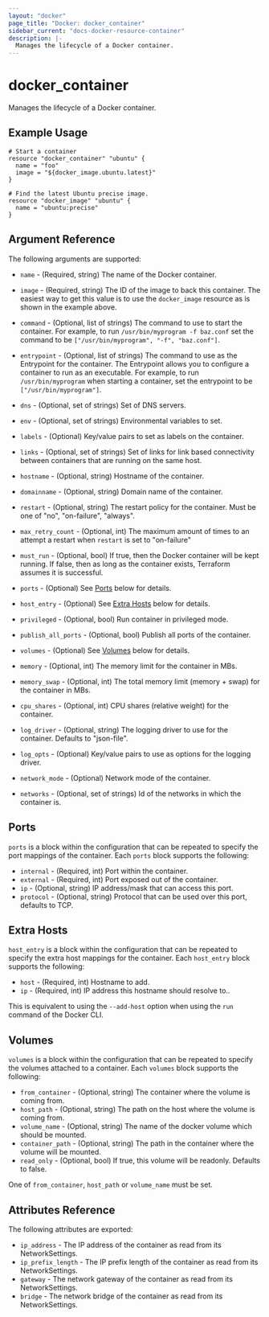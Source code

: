```yaml
---
layout: "docker"
page_title: "Docker: docker_container"
sidebar_current: "docs-docker-resource-container"
description: |-
  Manages the lifecycle of a Docker container.
---
```


# docker\_container

Manages the lifecycle of a Docker container.

## Example Usage

```
# Start a container
resource "docker_container" "ubuntu" {
  name = "foo"
  image = "${docker_image.ubuntu.latest}"
}

# Find the latest Ubuntu precise image.
resource "docker_image" "ubuntu" {
  name = "ubuntu:precise"
}
```

## Argument Reference

The following arguments are supported:

* `name` - (Required, string) The name of the Docker container.
* `image` - (Required, string) The ID of the image to back this container.
  The easiest way to get this value is to use the `docker_image` resource
  as is shown in the example above.

* `command` - (Optional, list of strings) The command to use to start the
    container. For example, to run `/usr/bin/myprogram -f baz.conf` set the
    command to be `["/usr/bin/myprogram", "-f", "baz.conf"]`.
* `entrypoint` - (Optional, list of strings) The command to use as the
    Entrypoint for the container. The Entrypoint allows you to configure a
    container to run as an executable. For example, to run `/usr/bin/myprogram`
    when starting a container, set the entrypoint to be
    `["/usr/bin/myprogram"]`.
* `dns` - (Optional, set of strings) Set of DNS servers.
* `env` - (Optional, set of strings) Environmental variables to set.
* `labels` - (Optional) Key/value pairs to set as labels on the container.
* `links` - (Optional, set of strings) Set of links for link based
  connectivity between containers that are running on the same host.
* `hostname` - (Optional, string) Hostname of the container.
* `domainname` - (Optional, string) Domain name of the container.
* `restart` - (Optional, string) The restart policy for the container. Must be
  one of "no", "on-failure", "always".
* `max_retry_count` - (Optional, int) The maximum amount of times to an attempt
  a restart when `restart` is set to "on-failure"
* `must_run` - (Optional, bool) If true, then the Docker container will be
  kept running. If false, then as long as the container exists, Terraform
  assumes it is successful.
* `ports` - (Optional) See [Ports](#ports) below for details.
* `host_entry` - (Optional) See [Extra Hosts](#extra_hosts) below for details.
* `privileged` - (Optional, bool) Run container in privileged mode.
* `publish_all_ports` - (Optional, bool) Publish all ports of the container.
* `volumes` - (Optional) See [Volumes](#volumes) below for details.
* `memory` - (Optional, int) The memory limit for the container in MBs.
* `memory_swap` - (Optional, int) The total memory limit (memory + swap) for the
  container in MBs.
* `cpu_shares` - (Optional, int) CPU shares (relative weight) for the container.
* `log_driver` - (Optional, string) The logging driver to use for the container.
  Defaults to "json-file".
* `log_opts` - (Optional) Key/value pairs to use as options for the logging
  driver.
* `network_mode` - (Optional) Network mode of the container.
* `networks` - (Optional, set of strings) Id of the networks in which the container is.

<a id="ports"></a>
## Ports

`ports` is a block within the configuration that can be repeated to specify
the port mappings of the container. Each `ports` block supports
the following:

* `internal` - (Required, int) Port within the container.
* `external` - (Required, int) Port exposed out of the container.
* `ip` - (Optional, string) IP address/mask that can access this port.
* `protocol` - (Optional, string) Protocol that can be used over this port,
  defaults to TCP.

<a id="extra_hosts"></a>
## Extra Hosts

`host_entry` is a block within the configuration that can be repeated to specify
the extra host mappings for the container. Each `host_entry` block supports
the following:

* `host` - (Required, int) Hostname to add.
* `ip` - (Required, int) IP address this hostname should resolve to..

This is equivalent to using the `--add-host` option when using the `run`
command of the Docker CLI.

<a id="volumes"></a>
## Volumes

`volumes` is a block within the configuration that can be repeated to specify
the volumes attached to a container. Each `volumes` block supports
the following:

* `from_container` - (Optional, string) The container where the volume is
  coming from.
* `host_path` - (Optional, string) The path on the host where the volume
  is coming from.
* `volume_name` - (Optional, string) The name of the docker volume which
  should be mounted.
* `container_path` - (Optional, string) The path in the container where the
  volume will be mounted.
* `read_only` - (Optional, bool) If true, this volume will be readonly.
  Defaults to false.
  
One of `from_container`, `host_path` or `volume_name` must be set.

## Attributes Reference

The following attributes are exported:

 * `ip_address` - The IP address of the container as read from its
   NetworkSettings.
 * `ip_prefix_length` - The IP prefix length of the container as read from its
   NetworkSettings.
 * `gateway` - The network gateway of the container as read from its
   NetworkSettings.
 * `bridge` - The network bridge of the container as read from its
   NetworkSettings.
